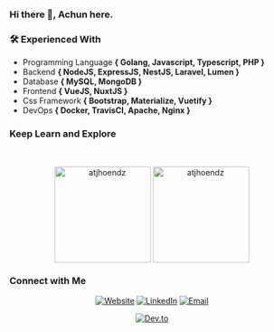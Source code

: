 ### Hi there 👋, Achun here.

### 🛠 Experienced With

- Programming Language <b>{ Golang, Javascript, Typescript, PHP }</b>
- Backend <b>{ NodeJS, ExpressJS, NestJS, Laravel, Lumen }</b>
- Database <b>{ MySQL, MongoDB }</b>
- Frontend <b>{ VueJS, NuxtJS }</b>
- Css Framework <b>{ Bootstrap, Materialize, Vuetify }</b>
- DevOps <b>{ Docker, TravisCI, Apache, Nginx }</b>

### Keep Learn and Explore
<br/>

<p align="center">
  <img height="170" align="center" src="https://github-readme-stats.vercel.app/api/top-langs?username=atjhoendz&show_icons=true&locale=en&layout=compact&theme=react&hide=html,php,tsql,visual_basic&langs_count=8" alt="atjhoendz" /> 
  <img height="170" align="center" src="https://github-readme-stats.vercel.app/api?username=atjhoendz&show_icons=true&locale=en&theme=react&count_private=true" alt="atjhoendz" />
</p>



### Connect with Me

<p align="center">
  <a target="_blank" href="https://atjhoendz.github.io/"><img alt="Website" src="https://img.shields.io/badge/Website-atjhoendz.github.io-blue?style=flat-square&logo=google-chrome"></a>
  <a target="_blank" href="https://www.linkedin.com/in/moh-achun-armando"><img alt="LinkedIn" src="https://img.shields.io/badge/LinkedIn-Moh%20Achun%20A-blue?style=flat-square&logo=linkedin"></a>
  <a target="_blank" href="mailto:achunarmando@gmail.com"><img alt="Email" src="https://img.shields.io/badge/Email-achunarmando@gmail.com-blue?style=flat-square&logo=gmail"></a>
</p>
<p align="center"> 
  <a target="_blank" href="https://dev.to/atjhoendz/"><img alt="Dev.to" src="https://img.shields.io/badge/Dev.to-atjhoendz-blue?style=flat-square&logo=dev.to"></a>
</p>

<p align="center"> <img src="https://komarev.com/ghpvc/?username=atjhoendz&label=Profile%20views&color=blue&style=flat-square" alt="atjhoendz" style="display:none"/> </p>